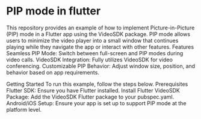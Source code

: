 # PIP mode in flutter

This repository provides an example of how to implement Picture-in-Picture (PIP) mode in a Flutter app using the VideoSDK package. PIP mode allows users to minimize the video player into a small window that continues playing while they navigate the app or interact with other features.
Features
Seamless PIP Mode: Switch between full-screen and PIP modes during video calls.
VideoSDK Integration: Fully utilizes VideoSDK for video conferencing.
Customizable PIP Behavior: Adjust window size, position, and behavior based on app requirements.

Getting Started
To run this example, follow the steps below.
Prerequisites
Flutter SDK: Ensure you have Flutter installed. Install Flutter
VideoSDK Package: Add the VideoSDK Flutter package to your pubspec.yaml.
Android/iOS Setup: Ensure your app is set up to support PIP mode at the platform level.

